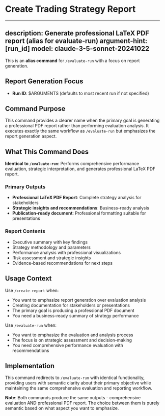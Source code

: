 # Create Trading Strategy Report

---
description: Generate professional LaTeX PDF report (alias for evaluate-run)
argument-hint: [run_id]
model: claude-3-5-sonnet-20241022
---

This is an **alias command** for `/evaluate-run` with a focus on report generation.

## Report Generation Focus
- **Run ID**: $ARGUMENTS (defaults to most recent run if not specified)

## Command Purpose
This command provides a clearer name when the primary goal is generating a professional PDF report rather than performing evaluation analysis. It executes exactly the same workflow as `/evaluate-run` but emphasizes the report generation aspect.

## What This Command Does
**Identical to `/evaluate-run`**: Performs comprehensive performance evaluation, strategic interpretation, and generates professional LaTeX PDF report.

### Primary Outputs
- **Professional LaTeX PDF Report**: Complete strategy analysis for stakeholders
- **Strategic insights and recommendations**: Business-ready analysis
- **Publication-ready document**: Professional formatting suitable for presentations

### Report Contents
- Executive summary with key findings
- Strategy methodology and parameters  
- Performance analysis with professional visualizations
- Risk assessment and strategic insights
- Evidence-based recommendations for next steps

## Usage Context
Use `/create-report` when:
- You want to emphasize report generation over evaluation analysis
- Creating documentation for stakeholders or presentations
- The primary goal is producing a professional PDF document
- You need a business-ready summary of strategy performance

Use `/evaluate-run` when:
- You want to emphasize the evaluation and analysis process
- The focus is on strategic assessment and decision-making
- You need comprehensive performance evaluation with recommendations

## Implementation
This command redirects to `/evaluate-run` with identical functionality, providing users with semantic clarity about their primary objective while maintaining the same comprehensive evaluation and reporting workflow.

**Note**: Both commands produce the same outputs - comprehensive evaluation AND professional PDF report. The choice between them is purely semantic based on what aspect you want to emphasize.